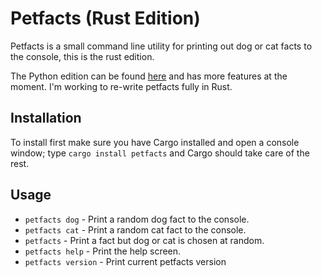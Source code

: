 # Petfacts (Rust Edition)
Petfacts is a small command line utility for printing out dog or cat facts to the console, this is the rust edition.

The Python edition can be found [here](https://github.com/CodeCanna/petfacts) and has more features at the moment.  I'm working to re-write petfacts fully in Rust.

## Installation
To install first make sure you have Cargo installed and open a console window; type `cargo install petfacts` and Cargo should take care of the rest.


## Usage
* `petfacts dog` - Print a random dog fact to the console.
* `petfacts cat` - Print a random cat fact to the console.
* `petfacts` - Print a fact but dog or cat is chosen at random.
* `petfacts help` - Print the help screen.
* `petfacts version` - Print current petfacts version